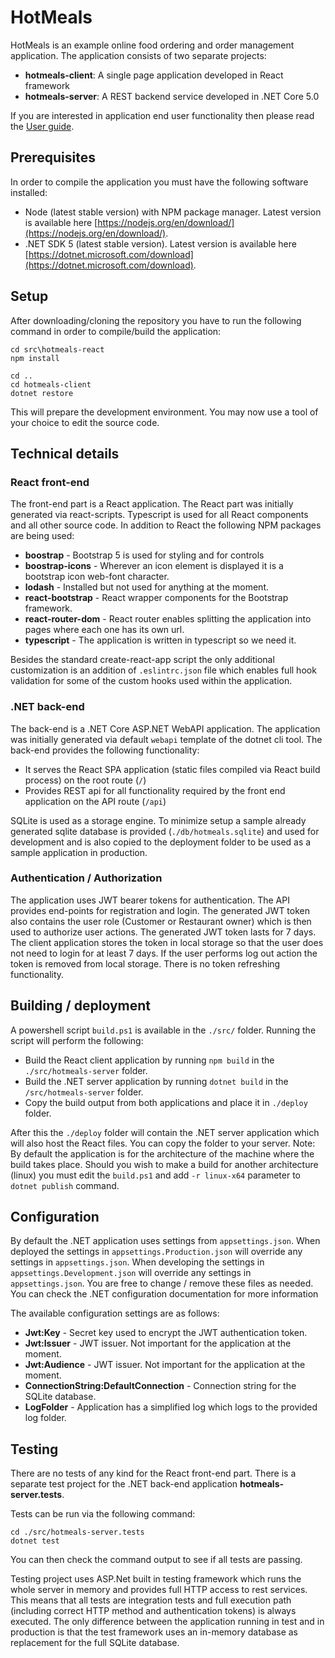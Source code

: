# HotMeals

HotMeals is an example online food ordering and order management application. 
The application consists of two separate projects:
- **hotmeals-client**: A single page application developed in React framework
- **hotmeals-server**: A REST backend service developed in .NET Core 5.0

If you are interested in application end user functionality then please read the [User guide](docs/user_guide.md).

## Prerequisites

In order to compile the application you must have the following software installed:
- Node (latest stable version) with NPM package manager. Latest version is available here [https://nodejs.org/en/download/](https://nodejs.org/en/download/).
- .NET SDK 5 (latest stable version). Latest version is available here [https://dotnet.microsoft.com/download](https://dotnet.microsoft.com/download).


## Setup

After downloading/cloning the repository you have to run the following command in order to compile/build the application:

```
cd src\hotmeals-react
npm install

cd ..
cd hotmeals-client
dotnet restore
```

This will prepare the development environment. You may now use a tool of your choice to edit the source code.

## Technical details

### React front-end

The front-end part is a React application. The React part was initially generated via react-scripts.
Typescript is used for all React components and all other source code.
In addition to React the following NPM packages are being used:
- **boostrap** - Bootstrap 5 is used for styling and for controls
- **boostrap-icons** - Wherever an icon element is displayed it is a bootstrap icon web-font character.
- **lodash** - Installed but not used for anything at the moment.
- **react-bootstrap** - React wrapper components for the Bootstrap framework.
- **react-router-dom** - React router enables splitting the application into pages where each one has its own url.
- **typescript** - The application is written in typescript so we need it.

Besides the standard create-react-app script the only additional customization is an addition of `.eslintrc.json` file which enables full hook validation for some of the custom hooks used within the application.


### .NET back-end

The back-end is a .NET Core ASP.NET WebAPI application. The application was initially generated via default `webapi` template of the dotnet cli tool.
The back-end provides the following functionality:
- It serves the React SPA application (static files compiled via React build process) on the root route (`/`)
- Provides REST api for all functionality required by the front end application on the API route (`/api`)

SQLite is used as a storage engine. To minimize setup a sample already generated sqlite database is provided (`./db/hotmeals.sqlite`) and used for development and is also copied to the deployment folder to be used as a sample application in production.


### Authentication / Authorization

The application uses JWT bearer tokens for authentication. The API provides end-points for registration and login. 
The generated JWT token also contains the user role (Customer or Restaurant owner) which is then used to authorize user actions.
The generated JWT token lasts for 7 days. The client application stores the token in local storage so that the user does not need to login for at least 7 days.
If the user performs log out action the token is removed from local storage.
There is no token refreshing functionality.

## Building / deployment

A powershell script `build.ps1` is available in the `./src/` folder.
Running the script will perform the following:

- Build the React client application by running `npm build` in the `./src/hotmeals-server` folder.
- Build the .NET server application by running `dotnet build` in the `/src/hotmeals-server` folder.
- Copy the build output from both applications and place it in `./deploy` folder.

After this the `./deploy` folder will contain the .NET server application which will also host the React files.
You can copy the folder to your server.
Note: By default the application is for the architecture of the machine where the build takes place. Should you wish to make a build for another architecture (linux) you must edit the `build.ps1` and add `-r linux-x64` parameter to `dotnet publish` command.

## Configuration

By default the .NET application uses settings from `appsettings.json`.
When deployed the settings in `appsettings.Production.json` will override any settings in `appsettings.json`. 
When developing the settings in `appsettings.Development.json` will override any settings in `appsettings.json`. 
You are free to change / remove these files as needed. You can check the .NET configuration documentation for more information

The available configuration settings are as follows:
- **Jwt:Key** - Secret key used to encrypt the JWT authentication token.
- **Jwt:Issuer** - JWT issuer. Not important for the application at the moment.
- **Jwt:Audience** - JWT issuer. Not important for the application at the moment.
- **ConnectionString:DefaultConnection** - Connection string for the SQLite database.
- **LogFolder** - Application has a simplified log which logs to the provided log folder.


## Testing

There are no tests of any kind for the React front-end part. 
There is a separate test project for the .NET back-end application **hotmeals-server.tests**.

Tests can be run via the following command:
````
cd ./src/hotmeals-server.tests
dotnet test
````
You can then check the command output to see if all tests are passing.

Testing project uses ASP.Net built in testing framework which runs the whole server in memory and provides full HTTP access to rest services. 
This means that all tests are integration tests and full execution path (including correct HTTP method and authentication tokens) is always executed.
The only difference between the application running in test and in production is that the test framework uses an in-memory database as replacement for the full SQLite database.
